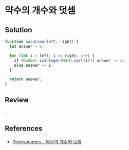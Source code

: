 # 약수의 개수와 덧셈

## Solution

```js
function solution(left, right) {
  let answer = 0;

  for (let i = left; i <= right; i++) {
    if (Number.isInteger(Math.sqrt(i))) answer -= i;
    else answer += i;
  }

  return answer;
}
```

## Review

.

## References

- [Programmers - 약수의 개수와 덧셈](https://school.programmers.co.kr/learn/courses/30/lessons/77884)
